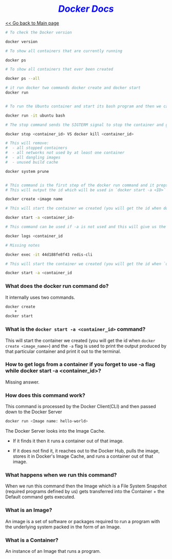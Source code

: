 ***<h1 style="text-align:center; color:blue;">Docker Docs</h1>***

[<< Go back to Main page](./index.md)

```bash 
# To check the Docker version

docker version

# To show all containers that are currently running

docker ps

# To show all containers that ever been created

docker ps --all

# it run docker two commands docker create and docker start
docker run


# To run the Ubuntu container and start its bash program and then we can give all Linux commands supported by Ubuntu bash

docker run -it ubuntu bash

# The stop command sends the SIGTERM signal to stop the container and gives some time to the container to stop itself or do some cleanup but the kill command kills the container right away.

docker stop <container_id> VS docker kill <container_id>

# This will remove:
#  - all stopped containers
#  - all networks not used by at least one container
#  - all dangling images
#  - unused build cache

docker system prune


# This command is the first step of the docker run command and it preps the container before running a container. It will take a snapshot of the  file system and create an instance but does not run it.
# This will output the id which will be used in `docker start -a <ID>`

docker create <image name

# This will start the container we created (you will get the id when docker create <image_name>) and -a flag is used to print the output produced by that particular container and print it out to the terminal.

docker start -a <container_id>

# This command can be used if -a is not used and this will give us the logs that have been emitted when the container was running.

docker logs <container_id

# Missing notes

docker exec -it 44d188fe8f43 redis-cli

# This will start the container we created (you will get the id when `docker create <image_name>`) and the `-a` flag is used to print the output produced by that particular container and print it out to the terminal.

docker start -a <container_id


```

### What does the docker run command do?
It internally uses two commands.

```bash 
docker create
    +
docker start
```


### What is the `docker start -a <container_id>` command?
This will start the container we created (you will get the id when `docker create <image_name>`) and the `-a` flag is used to print the output produced by that particular container and print it out to the terminal.


### How to get logs from a container if you forget to use -a flag while docker start -a <container_id>?
Missing answer.

### How does this command work?
This command is processed by the Docker Client(CLI) and then passed down to the Docker Server
```bash 
docker run <Image name: hello-world>
```

The Docker Server looks into the Image Cache.

- If it finds it then it runs a container out of that image.

- If it does not find it, it reaches out to the Docker Hub, pulls the image, stores it in Docker's Image Cache, and runs a container out of that image.

### What happens when we run this command?
When we run this command then the Image which is a File System Snapshot (required programs defined by us) gets transferred into the Container + the Default command gets executed.

### What is an Image?
An image is a set of software or packages required to run a program with the underlying system packed in the form of an Image.

### What is a Container?
An instance of an Image that runs a program.
